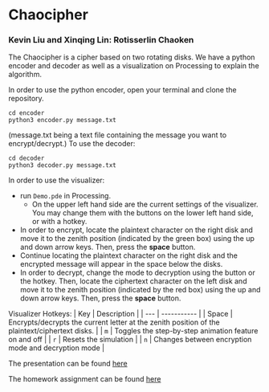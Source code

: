 # Chaocipher
### Kevin Liu and Xinqing Lin: Rotisserlin Chaoken

The Chaocipher is a cipher based on two rotating disks. We have a python encoder and decoder as well as a visualization on Processing to explain the algorithm. 

In order to use the python encoder, open your terminal and clone the repository.
```
cd encoder
python3 encoder.py message.txt
```
(message.txt being a text file containing the message you want to encrypt/decrypt.)
To use the decoder:
```
cd decoder
python3 decoder.py message.txt
```

In order to use the visualizer:
- run ```Demo.pde``` in Processing. 
    - On the upper left hand side are the current settings of the visualizer. You may change them with the buttons on the lower left hand side, or with a hotkey. 
- In order to encrypt, locate the plaintext character on the right disk and move it to the zenith position (indicated by the green box) using the up and down arrow keys. Then, press the **space** button.
- Continue locating the plaintext character on the right disk and the encrypted message will appear in the space below the disks. 
- In order to decrypt, change the mode to decryption using the button or the hotkey. Then, locate the ciphertext character on the left disk and move it to the zenith position (indicated by the red box) using the up and down arrow keys. Then, press the **space** button. 

Visualizer Hotkeys: 
| Key | Description |
| --- | ----------- |
| Space | Encrypts/decrypts the current letter at the zenith position of the plaintext/ciphertext disks. |
| ```m``` | Toggles the step-by-step animation feature on and off |
| ```r``` | Resets the simulation | 
| ```n``` | Changes between encryption mode and decryption mode | 


The presentation can be found [here](PRESENTATION.md)

The homework assignment can be found [here](HOMEWORK.md)
